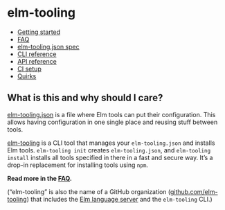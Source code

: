 # elm-tooling

- [Getting started](./getting-started)
- [FAQ](./faq)
- [elm-tooling.json spec](./spec)
- [CLI reference](./cli)
- [API reference](./api)
- [CI setup](./ci)
- [Quirks](./quirks)

## What is this and why should I care?

[elm-tooling.json](./spec) is a file where Elm tools can put their configuration. This allows having configuration in one single place and reusing stuff between tools.

[elm-tooling](./cli) is a CLI tool that manages your `elm-tooling.json` and installs Elm tools. `elm-tooling init` creates `elm-tooling.json`, and `elm-tooling install` installs all tools specified in there in a fast and secure way. It’s a drop-in replacement for installing tools using `npm`.

**Read more in the [FAQ](./faq).**

(“elm-tooling” is also the name of a GitHub organization ([github.com/elm-tooling](https://github.com/elm-tooling)) that includes the [Elm language server](https://github.com/elm-tooling/elm-language-server) and the `elm-tooling` CLI.)
